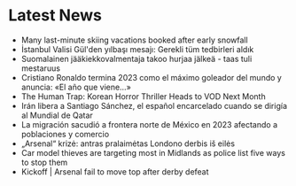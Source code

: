 # Latest News
-  Many last-minute skiing vacations booked after early snowfall
-  İstanbul Valisi Gül'den yılbaşı mesajı: Gerekli tüm tedbirleri aldık
-  Suomalainen jääkiekkovalmentaja takoo hurjaa jälkeä - taas tuli mestaruus
-  Cristiano Ronaldo termina 2023 como el máximo goleador del mundo y anuncia: «El año que viene…»
-  The Human Trap: Korean Horror Thriller Heads to VOD Next Month
-  Irán libera a Santiago Sánchez, el español encarcelado cuando se dirigía al Mundial de Qatar
-  La migración sacudió a frontera norte de México en 2023 afectando a poblaciones y comercio
-  „Arsenal“ krizė: antras pralaimėtas Londono derbis iš eilės
-  Car model thieves are targeting most in Midlands as police list five ways to stop them
-  Kickoff | Arsenal fail to move top after derby defeat
